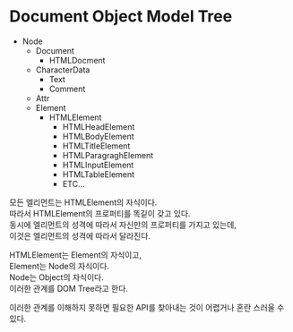 # Document Object Model Tree
- Node
  - Document
    - HTMLDocment
  - CharacterData
    - Text
    - Comment
  - Attr
  - Element
    - HTMLElement
      - HTMLHeadElement
      - HTMLBodyElement
      - HTMLTitleElement
      - HTMLParagraghElement
      - HTMLInputElement
      - HTMLTableElement
      - ETC...
  
모든 엘리먼트는 HTMLElement의 자식이다.  
따라서 HTMLElement의 프로퍼티를 똑깉이 갖고 있다.  
동시에 엘리먼트의 성격에 따라서 자신만의 프로퍼티를 가지고 있는데,  
이것은 엘리먼트의 성격에 따라서 달라진다.  
  
HTMLElement는 Element의 자식이고,  
Element는 Node의 자식이다.  
Node는 Object의 자식이다.  
이러한 관계를 DOM Tree라고 한다.  
  
이러한 관계를 이해하지 못하면 필요한 API를 찾아내는 것이 어렵거나 혼란 스러울 수 있다.  
